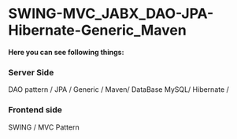 # SWING-MVC_JABX_DAO-JPA-Hibernate-Generic_Maven
<p><b>Here you can see following things: </b></p>
 
 <h3> Server Side</h3> 
 
 DAO pattern / JPA  /  Generic / Maven/ DataBase MySQL/ Hibernate /

 <h3>Frontend side</h3>  
 
SWING / MVC Pattern 
